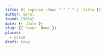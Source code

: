 ```yaml
---
title: {{ replace .Name "-" " " |  title }}
author: Seral
found: 233842
date: {{ .Date }}
slug: {{ lower .Name }}
places:
  - place
draft: true
---
```


